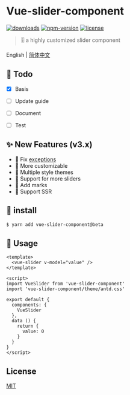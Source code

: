
# Vue-slider-component

[![downloads](https://img.shields.io/npm/dt/vue-slider-component.svg)](https://www.npmjs.com/package/vue-slider-component)
[![npm-version](https://img.shields.io/npm/v/vue-slider-component.svg)](https://www.npmjs.com/package/vue-slider-component)
[![license](https://img.shields.io/npm/l/express.svg)]()

> 🎚 a highly customized slider component

English | [简体中文](https://github.com/NightCatSama/vue-slider-component/blob/refactor/README-CN.md)


## 🚴 Todo

- [x] Basis
- [ ] Update guide
- [ ] Document
- [ ] Test


## ✨ New Features (v3.x)
- 🔧 Fix [exceptions](https://github.com/NightCatSama/vue-slider-component#exceptions)
- 🍖 More customizable
- 👗 Multiple style themes
- 🐳 Support for more sliders
- 📌 Add marks
- 🎉 Support SSR


## 🎯 install
```bash
$ yarn add vue-slider-component@beta
```


## 🚀 Usage
```vue
<template>
  <vue-slider v-model="value" />
</template>

<script>
import VueSlider from 'vue-slider-component'
import 'vue-slider-component/theme/antd.css'

export default {
  components: {
    VueSlider
  },
  data () {
    return {
      value: 0
    }
  }
}
</script>
```

## License

[MIT](https://github.com/NightCatSama/vue-slider-component/blob/master/LICENSE)